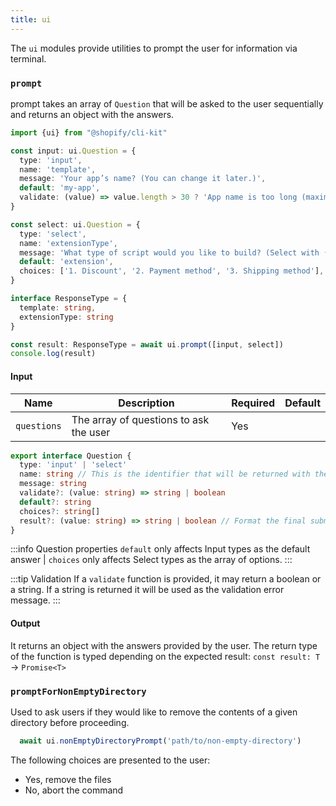 ```yaml
---
title: ui
---
```


The `ui` modules provide utilities to prompt the user for information via terminal.


### `prompt`

prompt takes an array of `Question` that will be asked to the user sequentially and returns an object with the answers.

```ts
import {ui} from "@shopify/cli-kit"

const input: ui.Question = {
  type: 'input',
  name: 'template',
  message: 'Your app’s name? (You can change it later.)',
  default: 'my-app',
  validate: (value) => value.length > 30 ? 'App name is too long (maximum is 30 characters)' : true,
}

const select: ui.Question = {
  type: 'select',
  name: 'extensionType',
  message: 'What type of script would you like to build? (Select with ↑ ↓ ⏎)',
  default: 'extension',
  choices: ['1. Discount', '2. Payment method', '3. Shipping method'],
}

interface ResponseType = {
  template: string,
  extensionType: string
}

const result: ResponseType = await ui.prompt([input, select])
console.log(result)
```

#### Input

| Name | Description | Required | Default |
| --- | -- | --- | --- |
| `questions` | The array of questions to ask the user | Yes | |

```ts
export interface Question {
  type: 'input' | 'select'
  name: string // This is the identifier that will be returned with the user answer.
  message: string
  validate?: (value: string) => string | boolean
  default?: string
  choices?: string[]
  result?: (value: string) => string | boolean // Format the final submitted value before it is returned.
}
```
:::info Question properties
`default` only affects Input types as the default answer |
`choices` only affects Select types as the array of options.
:::

:::tip Validation
If a `validate` function is provided, it may return a boolean or a string. If a string is returned it will be used as the validation error message.
:::

#### Output

It returns an object with the answers provided by the user. The return type of the function is typed depending on the expected result:
`const result: T` -> `Promise<T>`

### `promptForNonEmptyDirectory`

Used to ask users if they would like to remove the contents of a given directory before proceeding.

```ts
  await ui.nonEmptyDirectoryPrompt('path/to/non-empty-directory')
```

The following choices are presented to the user:

- Yes, remove the files
- No, abort the command
